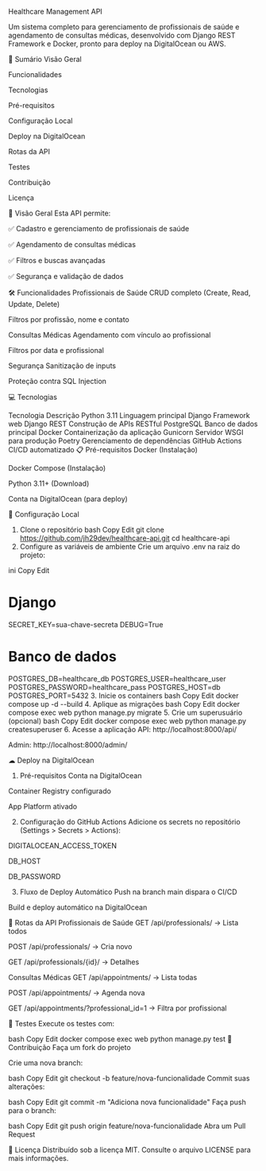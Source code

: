  Healthcare Management API


Um sistema completo para gerenciamento de profissionais de saúde e agendamento de consultas médicas, desenvolvido com Django REST Framework e Docker, pronto para deploy na DigitalOcean ou AWS.

📌 Sumário
Visão Geral

Funcionalidades

Tecnologias

Pré-requisitos

Configuração Local

Deploy na DigitalOcean

Rotas da API

Testes

Contribuição

Licença

🌟 Visão Geral
Esta API permite:

✅ Cadastro e gerenciamento de profissionais de saúde

✅ Agendamento de consultas médicas

✅ Filtros e buscas avançadas

✅ Segurança e validação de dados

🛠 Funcionalidades
Profissionais de Saúde
CRUD completo (Create, Read, Update, Delete)

Filtros por profissão, nome e contato

Consultas Médicas
Agendamento com vínculo ao profissional

Filtros por data e profissional

Segurança
Sanitização de inputs

Proteção contra SQL Injection

💻 Tecnologias

Tecnologia	Descrição
Python 3.11	Linguagem principal
Django	Framework web
Django REST	Construção de APIs RESTful
PostgreSQL	Banco de dados principal
Docker	Containerização da aplicação
Gunicorn	Servidor WSGI para produção
Poetry	Gerenciamento de dependências
GitHub Actions	CI/CD automatizado
📋 Pré-requisitos
Docker (Instalação)

Docker Compose (Instalação)

Python 3.11+ (Download)

Conta na DigitalOcean (para deploy)

🚀 Configuração Local
1. Clone o repositório
bash
Copy
Edit
git clone https://github.com/jh29dev/healthcare-api.git
cd healthcare-api
2. Configure as variáveis de ambiente
Crie um arquivo .env na raiz do projeto:

ini
Copy
Edit
# Django
SECRET_KEY=sua-chave-secreta
DEBUG=True

# Banco de dados
POSTGRES_DB=healthcare_db
POSTGRES_USER=healthcare_user
POSTGRES_PASSWORD=healthcare_pass
POSTGRES_HOST=db
POSTGRES_PORT=5432
3. Inicie os containers
bash
Copy
Edit
docker compose up -d --build
4. Aplique as migrações
bash
Copy
Edit
docker compose exec web python manage.py migrate
5. Crie um superusuário (opcional)
bash
Copy
Edit
docker compose exec web python manage.py createsuperuser
6. Acesse a aplicação
API: http://localhost:8000/api/

Admin: http://localhost:8000/admin/

☁ Deploy na DigitalOcean
1. Pré-requisitos
Conta na DigitalOcean

Container Registry configurado

App Platform ativado

2. Configuração do GitHub Actions
Adicione os secrets no repositório (Settings > Secrets > Actions):

DIGITALOCEAN_ACCESS_TOKEN

DB_HOST

DB_PASSWORD

3. Fluxo de Deploy Automático
Push na branch main dispara o CI/CD

Build e deploy automático na DigitalOcean

📡 Rotas da API
Profissionais de Saúde
GET /api/professionals/ → Lista todos

POST /api/professionals/ → Cria novo

GET /api/professionals/{id}/ → Detalhes

Consultas Médicas
GET /api/appointments/ → Lista todas

POST /api/appointments/ → Agenda nova

GET /api/appointments/?professional_id=1 → Filtra por profissional

🧪 Testes
Execute os testes com:

bash
Copy
Edit
docker compose exec web python manage.py test
🤝 Contribuição
Faça um fork do projeto

Crie uma nova branch:

bash
Copy
Edit
git checkout -b feature/nova-funcionalidade
Commit suas alterações:

bash
Copy
Edit
git commit -m "Adiciona nova funcionalidade"
Faça push para o branch:

bash
Copy
Edit
git push origin feature/nova-funcionalidade
Abra um Pull Request

📜 Licença
Distribuído sob a licença MIT.
Consulte o arquivo LICENSE para mais informações.

